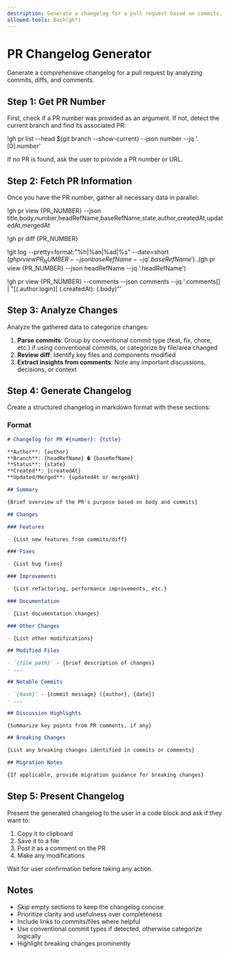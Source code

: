 ```yaml
---
description: Generate a changelog for a pull request based on commits, diffs, and comments
allowed-tools: Bash(gh*)
---
```


# PR Changelog Generator

Generate a comprehensive changelog for a pull request by analyzing commits, diffs, and comments.

## Step 1: Get PR Number

First, check if a PR number was provided as an argument. If not, detect the current branch and find its associated PR:

!gh pr list --head $(git branch --show-current) --json number --jq '.[0].number'

If no PR is found, ask the user to provide a PR number or URL.

## Step 2: Fetch PR Information

Once you have the PR number, gather all necessary data in parallel:

!gh pr view {PR_NUMBER} --json title,body,number,headRefName,baseRefName,state,author,createdAt,updatedAt,mergedAt

!gh pr diff {PR_NUMBER}

!git log --pretty=format:"%h|%an|%ad|%s" --date=short $(gh pr view {PR_NUMBER} --json baseRefName --jq '.baseRefName')..$(gh pr view {PR_NUMBER} --json headRefName --jq '.headRefName')

!gh pr view {PR_NUMBER} --comments --json comments --jq '.comments[] | "[\(.author.login)] \(.createdAt): \(.body)"'

## Step 3: Analyze Changes

Analyze the gathered data to categorize changes:

1. **Parse commits**: Group by conventional commit type (feat, fix, chore, etc.) if using conventional commits, or categorize by file/area changed
2. **Review diff**: Identify key files and components modified
3. **Extract insights from comments**: Note any important discussions, decisions, or context

## Step 4: Generate Changelog

Create a structured changelog in markdown format with these sections:

### Format

```markdown
# Changelog for PR #{number}: {title}

**Author**: {author}
**Branch**: {headRefName} � {baseRefName}
**Status**: {state}
**Created**: {createdAt}
**Updated/Merged**: {updatedAt or mergedAt}

## Summary

{Brief overview of the PR's purpose based on body and commits}

## Changes

### Features

- {List new features from commits/diff}

### Fixes

- {List bug fixes}

### Improvements

- {List refactoring, performance improvements, etc.}

### Documentation

- {List documentation changes}

### Other Changes

- {List other modifications}

## Modified Files

- `{file path}` - {brief description of changes}
- ...

## Notable Commits

- `{hash}` - {commit message} ({author}, {date})
- ...

## Discussion Highlights

{Summarize key points from PR comments, if any}

## Breaking Changes

{List any breaking changes identified in commits or comments}

## Migration Notes

{If applicable, provide migration guidance for breaking changes}
```

## Step 5: Present Changelog

Present the generated changelog to the user in a code block and ask if they want to:

1. Copy it to clipboard
2. Save it to a file
3. Post it as a comment on the PR
4. Make any modifications

Wait for user confirmation before taking any action.

## Notes

- Skip empty sections to keep the changelog concise
- Prioritize clarity and usefulness over completeness
- Include links to commits/files where helpful
- Use conventional commit types if detected, otherwise categorize logically
- Highlight breaking changes prominently

